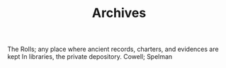 ---
title: Archives
letter: A
permalink: "/definitions/archives.html"
body: The Rolls; any place where ancient records, charters, and evidences are kept
  In libraries, the private depository. Cowell; Spelman
published_at: '2018-07-07'
source: Black's Law Dictionary
layout: post
---
